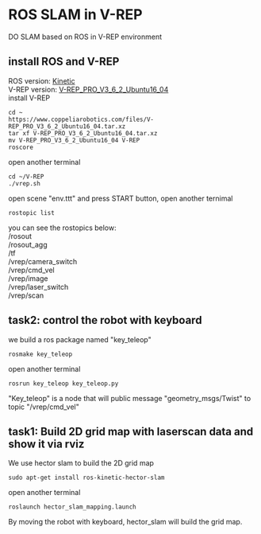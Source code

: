 # ROS SLAM in V-REP
DO SLAM based on ROS in V-REP environment
## install ROS and V-REP
ROS version: [Kinetic](http://wiki.ros.org/kinetic/Installation/Ubuntu)  
V-REP version: [V-REP_PRO_V3_6_2_Ubuntu16_04](https://www.coppeliarobotics.com/files/V-REP_PRO_V3_6_2_Ubuntu16_04.tar.xz)  
install V-REP
```
cd ~  
https://www.coppeliarobotics.com/files/V-REP_PRO_V3_6_2_Ubuntu16_04.tar.xz  
tar xf V-REP_PRO_V3_6_2_Ubuntu16_04.tar.xz  
mv V-REP_PRO_V3_6_2_Ubuntu16_04 V-REP  
roscore
```  
open another terminal  
```
cd ~/V-REP  
./vrep.sh  
```
open scene "env.ttt" and press START button, open another ternimal  
```
rostopic list  
```  
you can see the rostopics below:  
/rosout  
/rosout_agg  
/tf  
/vrep/camera_switch  
/vrep/cmd_vel  
/vrep/image  
/vrep/laser_switch  
/vrep/scan
## task2: control the robot with keyboard
we build a ros package named "key_teleop"  
```
rosmake key_teleop  
```
open another terminal  
```
rosrun key_teleop key_teleop.py  
```
"Key_teleop" is a node that will public message "geometry_msgs/Twist" to topic "/vrep/cmd_vel"  

## task1: Build 2D grid map with laserscan data and show it via rviz
We use hector slam to build the 2D grid map  
```
sudo apt-get install ros-kinetic-hector-slam  
```
open another terminal  
```
roslaunch hector_slam_mapping.launch  
```
By moving the robot with  keyboard, hector_slam will build the grid map.
